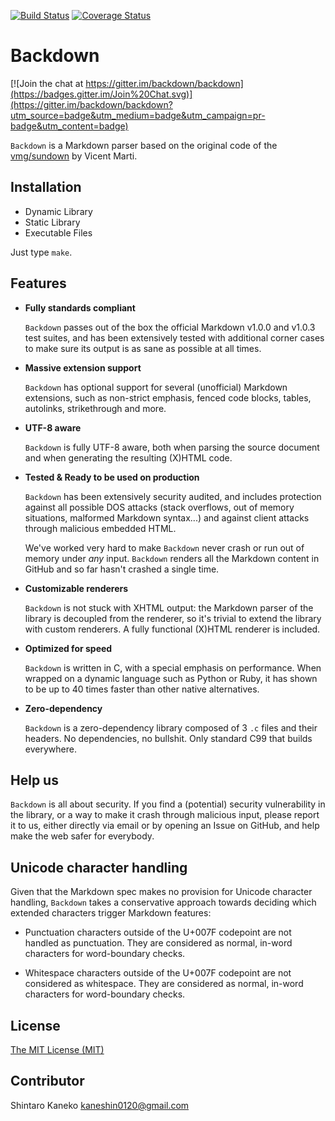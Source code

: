[![Build Status](https://travis-ci.org/kaneshin/backdown.svg?branch=master)](https://travis-ci.org/kaneshin/backdown)
[![Coverage Status](https://coveralls.io/repos/kaneshin/backdown/badge.svg?branch=master)](https://coveralls.io/r/kaneshin/backdown?branch=master)

# Backdown

[![Join the chat at https://gitter.im/backdown/backdown](https://badges.gitter.im/Join%20Chat.svg)](https://gitter.im/backdown/backdown?utm_source=badge&utm_medium=badge&utm_campaign=pr-badge&utm_content=badge)

`Backdown` is a Markdown parser based on the original code of the
[vmg/sundown](https://github.com/vmg/sundown) by Vicent Marti.

## Installation

- Dynamic Library
- Static Library
- Executable Files

Just type `make`.

## Features

*	**Fully standards compliant**

	`Backdown` passes out of the box the official Markdown v1.0.0 and v1.0.3
	test suites, and has been extensively tested with additional corner cases
	to make sure its output is as sane as possible at all times.

*	**Massive extension support**

	`Backdown` has optional support for several (unofficial) Markdown extensions,
	such as non-strict emphasis, fenced code blocks, tables, autolinks,
	strikethrough and more.

*	**UTF-8 aware**

	`Backdown` is fully UTF-8 aware, both when parsing the source document and when
	generating the resulting (X)HTML code.

*	**Tested & Ready to be used on production**

	`Backdown` has been extensively security audited, and includes protection against
	all possible DOS attacks (stack overflows, out of memory situations, malformed
	Markdown syntax...) and against client attacks through malicious embedded HTML.

	We've worked very hard to make `Backdown` never crash or run out of memory
	under *any* input. `Backdown` renders all the Markdown content in GitHub and so
	far hasn't crashed a single time.

*	**Customizable renderers**

	`Backdown` is not stuck with XHTML output: the Markdown parser of the library
	is decoupled from the renderer, so it's trivial to extend the library with
	custom renderers. A fully functional (X)HTML renderer is included.

*	**Optimized for speed**

	`Backdown` is written in C, with a special emphasis on performance. When wrapped
	on a dynamic language such as Python or Ruby, it has shown to be up to 40
	times faster than other native alternatives.

*	**Zero-dependency**

	`Backdown` is a zero-dependency library composed of 3 `.c` files and their headers.
	No dependencies, no bullshit. Only standard C99 that builds everywhere.

## Help us

`Backdown` is all about security. If you find a (potential) security vulnerability in the
library, or a way to make it crash through malicious input, please report it to us,
either directly via email or by opening an Issue on GitHub, and help make the web safer
for everybody.

## Unicode character handling

Given that the Markdown spec makes no provision for Unicode character handling, `Backdown`
takes a conservative approach towards deciding which extended characters trigger Markdown
features:

*	Punctuation characters outside of the U+007F codepoint are not handled as punctuation.
	They are considered as normal, in-word characters for word-boundary checks.

*	Whitespace characters outside of the U+007F codepoint are not considered as
	whitespace. They are considered as normal, in-word characters for word-boundary checks.

## License

[The MIT License (MIT)](http://kaneshin.mit-license.org/)

## Contributor

Shintaro Kaneko <kaneshin0120@gmail.com>

